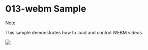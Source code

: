 # 013-webm Sample

> [!NOTE]
> This sample demonstrates how to load and control WEBM videos.

![](https://i.rawr.dev/sample13-min-2.gif)
